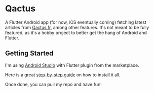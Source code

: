 # Qactus

A Flutter Android app (for now, iOS eventually coming) fetching latest articles from [Qactus.fr](https://www.qactus.fr), among other features. It's not meant to be fully featured, as it's a hobby project to better get the hang of Android and Flutter. 

## Getting Started

I'm using [Android Studio](https://developer.android.com/studio) with Flutter plugin from the marketplace.

Here is a great [step-by-step guide](https://flutter.dev/docs/get-started/install) on how to install it all.

Once done, you can pull my repo and have fun!